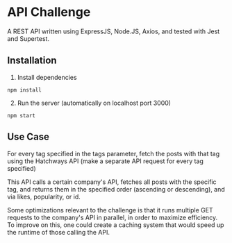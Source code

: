 # API Challenge

A REST API written using ExpressJS, Node.JS, Axios, and tested with Jest and Supertest.

## Installation

1. Install dependencies
```
npm install
```

2. Run the server (automatically on localhost port 3000)
```
npm start
```

## Use Case 
For every tag specified in the tags parameter, fetch the posts with that tag using
the Hatchways API (make a separate API request for every tag specified)

This API calls a certain company's API, fetches all posts with the specific tag, and returns them in the specified order (ascending or descending), and via likes, popularity, or id. 

Some optimizations relevant to the challenge is that it runs multiple GET requests to the company's API in parallel, in order to maximize efficiency. To improve on this, one could create a caching system that would speed up the runtime of those calling the API. 

